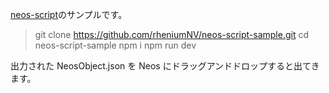 [neos-script](https://github.com/rheniumNV/neos-script)のサンプルです。

> git clone https://github.com/rheniumNV/neos-script-sample.git
> cd neos-script-sample
> npm i
> npm run dev

出力された NeosObject.json を Neos にドラッグアンドドロップすると出てきます。

